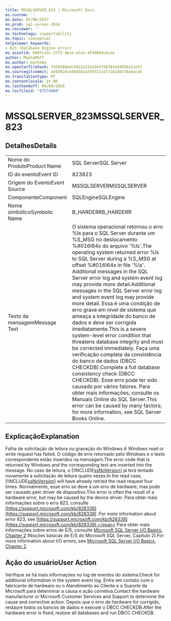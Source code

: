 ```yaml
---
title: MSSQLSERVER_823 | Microsoft Docs
ms.custom: ''
ms.date: 03/06/2017
ms.prod: sql-server-2014
ms.reviewer: ''
ms.technology: supportability
ms.topic: conceptual
helpviewer_keywords:
- 823 (Database Engine error)
ms.assetid: 0d9fce3c-3772-46ce-a7a3-4f4988dc6cae
author: MashaMSFT
ms.author: mathoma
ms.openlocfilehash: fa5858bbdc9452a33a3d43fdd783e59556a11e57
ms.sourcegitcommit: ad4d92dce894592a259721a1571b1d8736abacdb
ms.translationtype: MT
ms.contentlocale: pt-BR
ms.lasthandoff: 08/04/2020
ms.locfileid: "87574000"
---
```

# <a name="mssqlserver_823"></a><span data-ttu-id="4e080-102">MSSQLSERVER_823</span><span class="sxs-lookup"><span data-stu-id="4e080-102">MSSQLSERVER_823</span></span>
    
## <a name="details"></a><span data-ttu-id="4e080-103">Detalhes</span><span class="sxs-lookup"><span data-stu-id="4e080-103">Details</span></span>  
  
|||  
|-|-|  
|<span data-ttu-id="4e080-104">Nome do Produto</span><span class="sxs-lookup"><span data-stu-id="4e080-104">Product Name</span></span>|<span data-ttu-id="4e080-105">SQL Server</span><span class="sxs-lookup"><span data-stu-id="4e080-105">SQL Server</span></span>|  
|<span data-ttu-id="4e080-106">ID do evento</span><span class="sxs-lookup"><span data-stu-id="4e080-106">Event ID</span></span>|<span data-ttu-id="4e080-107">823</span><span class="sxs-lookup"><span data-stu-id="4e080-107">823</span></span>|  
|<span data-ttu-id="4e080-108">Origem do Evento</span><span class="sxs-lookup"><span data-stu-id="4e080-108">Event Source</span></span>|<span data-ttu-id="4e080-109">MSSQLSERVER</span><span class="sxs-lookup"><span data-stu-id="4e080-109">MSSQLSERVER</span></span>|  
|<span data-ttu-id="4e080-110">Componente</span><span class="sxs-lookup"><span data-stu-id="4e080-110">Component</span></span>|<span data-ttu-id="4e080-111">SQLEngine</span><span class="sxs-lookup"><span data-stu-id="4e080-111">SQLEngine</span></span>|  
|<span data-ttu-id="4e080-112">Nome simbólico</span><span class="sxs-lookup"><span data-stu-id="4e080-112">Symbolic Name</span></span>|<span data-ttu-id="4e080-113">B_HARDERR</span><span class="sxs-lookup"><span data-stu-id="4e080-113">B_HARDERR</span></span>|  
|<span data-ttu-id="4e080-114">Texto da mensagem</span><span class="sxs-lookup"><span data-stu-id="4e080-114">Message Text</span></span>|<span data-ttu-id="4e080-115">O sistema operacional retornou o erro %ls para o SQL Server durante um %S_MSG no deslocamento %#016I64x do arquivo '%ls'.</span><span class="sxs-lookup"><span data-stu-id="4e080-115">The operating system returned error %ls to SQL Server during a %S_MSG at offset %#016I64x in file '%ls'.</span></span> <span data-ttu-id="4e080-116">Additional messages in the SQL Server error log and system event log may provide more detail.</span><span class="sxs-lookup"><span data-stu-id="4e080-116">Additional messages in the SQL Server error log and system event log may provide more detail.</span></span> <span data-ttu-id="4e080-117">Essa é uma condição de erro grave em nível de sistema que ameaça a integridade do banco de dados e deve ser corrigida imediatamente.</span><span class="sxs-lookup"><span data-stu-id="4e080-117">This is a severe system-level error condition that threatens database integrity and must be corrected immediately.</span></span> <span data-ttu-id="4e080-118">Faça uma verificação completa da consistência do banco de dados (DBCC CHECKDB).</span><span class="sxs-lookup"><span data-stu-id="4e080-118">Complete a full database consistency check (DBCC CHECKDB).</span></span> <span data-ttu-id="4e080-119">Esse erro pode ter sido causado por vários fatores. Para obter mais informações, consulte os Manuais Online do SQL Server.</span><span class="sxs-lookup"><span data-stu-id="4e080-119">This error can be caused by many factors; for more information, see SQL Server Books Online.</span></span>|  
  
## <a name="explanation"></a><span data-ttu-id="4e080-120">Explicação</span><span class="sxs-lookup"><span data-stu-id="4e080-120">Explanation</span></span>  
 <span data-ttu-id="4e080-121">Falha de solicitação de leitura ou gravação do Windows.</span><span class="sxs-lookup"><span data-stu-id="4e080-121">A Windows read or write request has failed.</span></span> <span data-ttu-id="4e080-122">O código de erro retornado pelo Windows e o texto correspondente estão inseridos na mensagem.</span><span class="sxs-lookup"><span data-stu-id="4e080-122">The error code that is returned by Windows and the corresponding text are inserted into the message.</span></span> <span data-ttu-id="4e080-123">No caso de leitura, o [!INCLUDE[ssNoVersion](../../includes/ssnoversion-md.md)] já terá tentado novamente a solicitação de leitura quatro vezes.</span><span class="sxs-lookup"><span data-stu-id="4e080-123">In the read case, [!INCLUDE[ssNoVersion](../../includes/ssnoversion-md.md)] will have already retried the read request four times.</span></span> <span data-ttu-id="4e080-124">Normalmente, esse erro se deve a um erro de hardware, mas pode ser causado pelo driver de dispositivo.</span><span class="sxs-lookup"><span data-stu-id="4e080-124">This error is often the result of a hardware error, but may be caused by the device driver.</span></span> <span data-ttu-id="4e080-125">Para obter mais informações sobre o erro 823, consulte [https://support.microsoft.com/kb/828339](https://support.microsoft.com/kb/828339) .</span><span class="sxs-lookup"><span data-stu-id="4e080-125">For more information about error 823, see [https://support.microsoft.com/kb/828339](https://support.microsoft.com/kb/828339).</span></span> <span data-ttu-id="4e080-126">Para obter mais informações sobre erros de E/S, consulte [Microsoft SQL Server I/O Basics, Chapter 2](/previous-versions/sql/sql-server-2005/administrator/cc917726(v=technet.10)) (Noções básicas de E/S do Microsoft SQL Server, Capítulo 2).</span><span class="sxs-lookup"><span data-stu-id="4e080-126">For more information about I/O errors, see [Microsoft SQL Server I/O Basics, Chapter 2](/previous-versions/sql/sql-server-2005/administrator/cc917726(v=technet.10)).</span></span>  
  
## <a name="user-action"></a><span data-ttu-id="4e080-127">Ação do usuário</span><span class="sxs-lookup"><span data-stu-id="4e080-127">User Action</span></span>  
 <span data-ttu-id="4e080-128">Verifique se há mais informações no log de eventos do sistema.</span><span class="sxs-lookup"><span data-stu-id="4e080-128">Check for additional information in the system event log.</span></span> <span data-ttu-id="4e080-129">Entre em contato com o fabricante de hardware ou o Atendimento ao Cliente e o Suporte da Microsoft para determinar a causa e ação corretiva.</span><span class="sxs-lookup"><span data-stu-id="4e080-129">Contact the hardware manufacturer or Microsoft Customer Services and Support to determine the cause and corrective action.</span></span> <span data-ttu-id="4e080-130">Depois que o erro de hardware for corrigido, restaure todos os bancos de dados e execute o DBCC CHECKDB.</span><span class="sxs-lookup"><span data-stu-id="4e080-130">After the hardware error is fixed, restore all databases and run DBCC CHECKDB.</span></span>  
  
  
